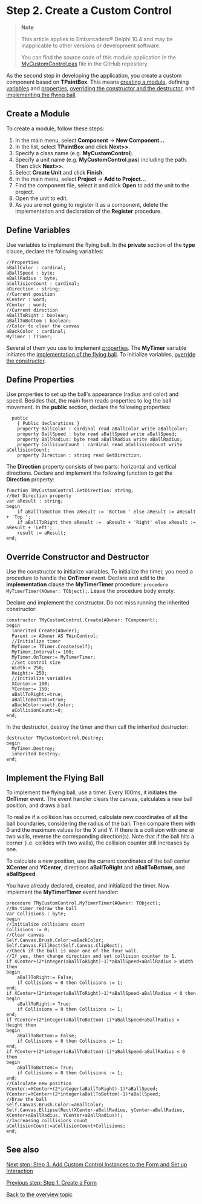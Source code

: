 # Step 2. Create a Custom Control
>**Note**
>
>This article applies to Embarcadero® Delphi 10.4 and may be inapplicable to other versions or development software.
>
>You can find the source code of this module application in the [MyCustomControl.pas](https://github.com/Sir-Derryk/PSWorkSearch/blob/main/DevSoft/Test%20task/Delphi%20project/MyCustomControl.pas) file in the GitHub repository.

As the second step in developing the application, you create a custom component based on **TPaintBox**. This means [creating a module](#create-a-module), defining [variables](#define-variables) and [properties](#define-properties), [overriding the constructor and the destructor](#override-constructor-and-destructor), and [implementing the flying ball](#implement-the-flying-ball).

## Create a Module

To create a module, follow these steps:

1. In the main menu, select **Component** -> **New Component...**
1. In the list, select **TPaintBox** and click **Next>>**.
1. Specify a class name (e.g. **MyCustomControl**).
1. Specify a unit name (e.g. **MyCustomControl.pas**) including the path. Then click **Next>>**.
1. Select **Create Unit** and click **Finish**.
1. In the main menu, select **Project** -> **Add to Project...**
1. Find the component file, select it and click **Open** to add the unit to the project.
1. Open the unit to edit.
1. As you are not going to register it as a component, delete the implementation and declaration of the **Register** procedure.

## Define Variables

Use variables to implement the flying ball. In the **private** section of the **type** clause, declare the following variables:

    //Properties
    aBallColor : cardinal;
    aBallSpeed : byte;
    aBallRadius : byte;
    aCollisionCount : cardinal;
    aDirection : string;
    //Current position
    XCenter : word;
    YCenter : word;
    //Current direction
    aBallToRight : boolean;
    aBallToBottom : boolean;
    //Color to clear the canvas
    aBackColor : cardinal;
    MyTimer : TTimer;
Several of them you use to implement [properties](#define-properties). The **MyTimer** variable initiates the [implementation of the flying ball](#implement-the-flying-ball). To initialize variables, [override the constructor](#override-constructor-and-destructor).

## Define Properties

Use properties to set up the ball's appearance (radius and color) and speed. Besides that, the main form reads properties to log the ball movement.
In the **public** section, declare the following properties:

      public
        { Public declarations }
        property BallColor : cardinal read aBallColor write aBallColor;
        property BallSpeed : byte read aBallSpeed write aBallSpeed;
        property BallRadius: byte read aBallRadius write aBallRadius;
        property CollisionCount : cardinal read aCollisionCount write aCollisionCount;
        property Direction : string read GetDirection;
The **Direction** property consists of two parts: horizontal and vertical directions. Declare and implement the following function to get the **Direction** property:

    function TMyCustomControl.GetDirection: string;
    //Get Direction property
    var aResult : string;
    begin
        if aBallToBottom then aResult := 'Bottom ' else aResult := aResult + 'Top ';
        if aBallToRight then aResult :=  aResult + 'Right' else aResult := aResult + 'Left';
        result := aResult;
    end;

## Override Constructor and Destructor

Use the constructor to initialize variables. To initialize the timer, you need a procedure to handle the **OnTimer** event. Declare and add to the **implementation** clause the **MyTimerTimer** procedure: `procedure MyTimerTimer(AOwner: TObject);`. Leave the procedure body empty.

Declare and implement the constructor. Do not miss running the inherited constructor:

    constructor TMyCustomControl.Create(AOwner: TComponent);
    begin
      inherited Create(AOwner);
      Parent := AOwner AS TWinControl;
      //Initialize timer
      MyTimer:= TTimer.Create(self);
      MyTimer.Interval:= 100;
      MyTimer.OnTimer:= MyTimerTimer;
      //Set control size
      Width:= 250;
      Height:= 250;
      //Initialize variables
      XCenter:= 100;
      YCenter:= 150;
      aBallToRight:=true;
      aBallToBottom:=true;
      aBackColor:=self.Color;
      aCollisionCount:=0;
    end;
In the destructor, destroy the timer and then call the inherited destructor:

    destructor TMyCustomControl.Destroy;
    begin
      MyTimer.Destroy;
      inherited Destroy;
    end;

## Implement the Flying Ball

To implement the flying ball, use a timer. Every 100ms, it initiates the **OnTimer** event. The event handler clears the canvas, calculates a new ball position, and draws a ball.

To realize if a collision has occurred, calculate new coordinates of all the ball boundaries, considering the radius of the ball. Then compare them with 0 and the maximum values for the X and Y. If there is a collision with one or two walls, reverse the corresponding direction(s). Note that if the ball hits a corner (i.e. collides with two walls), the collision counter still increases by one.

To calculate a new position, use the current coordinates of the ball center **XCenter** and **YCenter**, directions **aBallToRight** and **aBallToBottom**, and **aBallSpeed**.

You have already declared, created, and initialized the timer. Now implement the **MyTimerTimer** event handler:

    procedure TMyCustomControl.MyTimerTimer(AOwner: TObject);
    //On timer redraw the ball
    Var Collisions : byte;
    begin
    //Initialize collisions count
    Collisions := 0;
    //Clear canvas
    Self.Canvas.Brush.Color:=aBackColor;
    Self.Canvas.FillRect(Self.Canvas.ClipRect);
    //Check if the ball is near one of the four wall.
    //If yes, then change direction and set collision counter to 1.
    if XCenter+(2*integer(aBallToRight)-1)*aBallSpeed+aBallRadius > Width then
    begin
        aBallToRight:= False;
        if Collisions = 0 then Collisions := 1;
    end;
    if XCenter+(2*integer(aBallToRight)-1)*aBallSpeed-aBallRadius < 0 then
    begin
        aBallToRight:= True;
        if Collisions = 0 then Collisions := 1;
    end;
    if YCenter+(2*integer(aBallToBottom)-1)*aBallSpeed+aBallRadius > Height then
    begin
        aBallToBottom:= False;
        if Collisions = 0 then Collisions := 1;
    end;
    if YCenter+(2*integer(aBallToBottom)-1)*aBallSpeed-aBallRadius < 0 then
    begin
        aBallToBottom:= True;
        if Collisions = 0 then Collisions := 1;
    end;
    //Calculate new position
    XCenter:=XCenter+(2*integer(aBallToRight)-1)*aBallSpeed;
    YCenter:=YCenter+(2*integer(aBallToBottom)-1)*aBallSpeed;
    //Draw the ball
    Self.Canvas.Brush.Color:=aBallColor;
    Self.Canvas.Ellipse(Rect(XCenter-aBallRadius, yCenter-aBallRadius, XCenter+aBallRadius, YCenter+aBallRadius));
    //Increasing colllisions count
    aCollisionCount:=aCollisionCount+Collisions;
    end;

## See also

[Next step: Step 3. Add Custom Control Instances to the Form and Set up Interaction](Step3AddCCToFormAndSetUpInteraction)

[Previous step: Step 1. Create a Form](Step1CreateForm)

[Back to the overview topic](..\CreateApp)